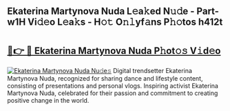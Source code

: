 ## Ekaterina Martynova Nuda L𝚎a𝚔ed N𝚞𝚍e - Part-w1H Vi𝚍𝚎o L𝚎a𝚔s - H𝚘𝚝 O𝚗𝚕yf𝚊ns P𝚑𝚘tos h412t

# <h2><a href="http://kfanqu1.oniu.top/?m=Ekaterina+Martynova+Nuda">🔗👉 🔴 Ekaterina Martynova Nuda P𝚑ot𝚘𝚜 V𝚒d𝚎o</a></h2>

[![Ekaterina Martynova Nuda Nu𝚍e𝚜](https://i.imgur.com/0qMVB7G.gif)](http://kfanqu1.oniu.top/?m=Ekaterina+Martynova+Nuda)
Digital trendsetter Ekaterina Martynova Nuda, recognized for sharing dance and lifestyle content, consisting of presentations and personal vlogs. Inspiring activist Ekaterina Martynova Nuda, celebrated for their passion and commitment to creating positive change in the world.  
